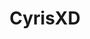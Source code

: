 ---
title: CyrisXD
github: https://github.com/CyrisXD
mode: dark
transition: 1s
score: 70.9
archetype:
- Little Bit of Everything
---